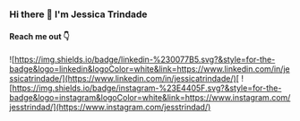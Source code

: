 ### Hi there 👋 I'm Jessica Trindade

#### Reach me out :point_down:

![https://img.shields.io/badge/linkedin-%230077B5.svg?&style=for-the-badge&logo=linkedin&logoColor=white&link=https://www.linkedin.com/in/jessicatrindade/](https://www.linkedin.com/in/jessicatrindade/)[
![https://img.shields.io/badge/instagram-%23E4405F.svg?&style=for-the-badge&logo=instagram&logoColor=white&link=https://www.instagram.com/jesstrindad/](https://www.instagram.com/jesstrindad/)

